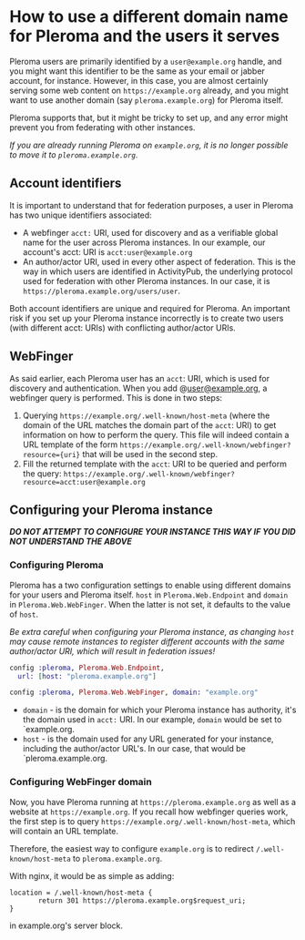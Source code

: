 # How to use a different domain name for Pleroma and the users it serves

Pleroma users are primarily identified by a `user@example.org` handle, and you might want this identifier to be the same as your email or jabber account, for instance.
However, in this case, you are almost certainly serving some web content on `https://example.org` already, and you might want to use another domain (say `pleroma.example.org`) for Pleroma itself.

Pleroma supports that, but it might be tricky to set up, and any error might prevent you from federating with other instances.

*If you are already running Pleroma on `example.org`, it is no longer possible to move it to `pleroma.example.org`.*

## Account identifiers

It is important to understand that for federation purposes, a user in Pleroma has two unique identifiers associated:

- A webfinger `acct:` URI, used for discovery and as a verifiable global name for the user across Pleroma instances. In our example, our account's acct: URI is `acct:user@example.org`
- An author/actor URI, used in every other aspect of federation. This is the way in which users are identified in ActivityPub, the underlying protocol used for federation with other Pleroma instances.
In our case, it is `https://pleroma.example.org/users/user`.

Both account identifiers are unique and required for Pleroma. An important risk if you set up your Pleroma instance incorrectly is to create two users (with different acct: URIs) with conflicting author/actor URIs.

## WebFinger

As said earlier, each Pleroma user has an `acct`: URI, which is used for discovery and authentication. When you add @user@example.org, a webfinger query is performed. This is done in two steps:

1. Querying `https://example.org/.well-known/host-meta` (where the domain of the URL matches the domain part of the `acct`: URI) to get information on how to perform the query.
This file will indeed contain a URL template of the form `https://example.org/.well-known/webfinger?resource={uri}` that will be used in the second step.
2. Fill the returned template with the `acct`: URI to be queried and perform the query: `https://example.org/.well-known/webfinger?resource=acct:user@example.org`

## Configuring your Pleroma instance

**_DO NOT ATTEMPT TO CONFIGURE YOUR INSTANCE THIS WAY IF YOU DID NOT UNDERSTAND THE ABOVE_**

### Configuring Pleroma

Pleroma has a two configuration settings to enable using different domains for your users and Pleroma itself. `host` in `Pleroma.Web.Endpoint` and `domain` in `Pleroma.Web.WebFinger`. When the latter is not set, it defaults to the value of `host`.

*Be extra careful when configuring your Pleroma instance, as changing `host` may cause remote instances to register different accounts with the same author/actor URI, which will result in federation issues!*

```elixir
config :pleroma, Pleroma.Web.Endpoint,
  url: [host: "pleroma.example.org"]

config :pleroma, Pleroma.Web.WebFinger, domain: "example.org"
```

- `domain` - is the domain for which your Pleroma instance has authority, it's the domain used in `acct:` URI. In our example, `domain` would be set to `example.org.
- `host` - is the domain used for any URL generated for your instance, including the author/actor URL's. In our case, that would be `pleroma.example.org.

### Configuring WebFinger domain

Now, you have Pleroma running at `https://pleroma.example.org` as well as a website at `https://example.org`. If you recall how webfinger queries work, the first step is to query `https://example.org/.well-known/host-meta`, which will contain an URL template.

Therefore, the easiest way to configure `example.org` is to redirect `/.well-known/host-meta` to `pleroma.example.org`.

With nginx, it would be as simple as adding:

```nginx
location = /.well-known/host-meta {
       return 301 https://pleroma.example.org$request_uri;
}
```

in example.org's server block.
